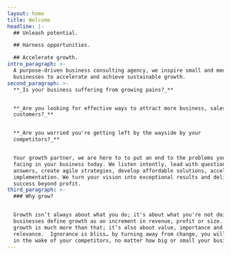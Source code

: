 ```yaml
---
layout: home
title: Welcome
headline: |-
  ## Unleash potential.

  ## Harness opportunities.

  ## Accelerate growth.
intro_paragraph: >-
  A purpose-driven business consulting agency, we inspire small and medium
  businesses to accelerate and achieve sustainable growth.
second_paragraph: >-
  **_Is your business suffering from growing pains?_**


  **_Are you looking for effective ways to attract more business, sales,
  customers?_** 


  **_Are you worried you're getting left by the wayside by your
  competitors?_**  


  Your growth partner, we are here to to put an end to the problems you're
  facing in your business today. We listen intently, lead with questions, not
  answers, create agile strategies, develop affordable solutions, accelerate
  implementation. We turn your vision into exceptional results and deliver
  success beyond profit.
third_paragraph: >-
  ### Why grow? 


  Growth isn’t always about what you do; it's about what you're not doing. Most
  businesses define growth as an increment in revenue, profit or size. To us,
  growth is much more than that; it’s also about value, importance and
  relevance.  Ignorance is bliss… by turning away from change, you will be left
  in the wake of your competitors, no matter how big or small your business is.
---
```


